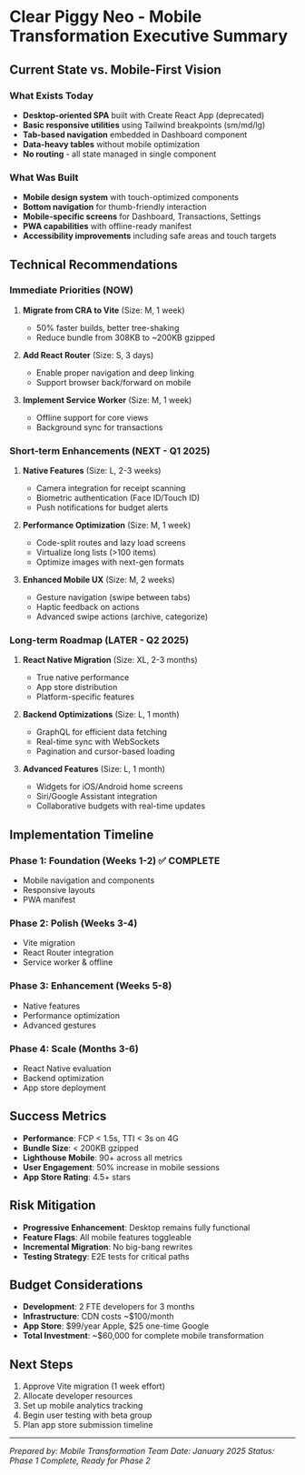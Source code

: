 # Clear Piggy Neo - Mobile Transformation Executive Summary

## Current State vs. Mobile-First Vision

### What Exists Today
- **Desktop-oriented SPA** built with Create React App (deprecated)
- **Basic responsive utilities** using Tailwind breakpoints (sm/md/lg)
- **Tab-based navigation** embedded in Dashboard component
- **Data-heavy tables** without mobile optimization
- **No routing** - all state managed in single component

### What Was Built
- **Mobile design system** with touch-optimized components
- **Bottom navigation** for thumb-friendly interaction
- **Mobile-specific screens** for Dashboard, Transactions, Settings
- **PWA capabilities** with offline-ready manifest
- **Accessibility improvements** including safe areas and touch targets

## Technical Recommendations

### Immediate Priorities (NOW)
1. **Migrate from CRA to Vite** (Size: M, 1 week)
   - 50% faster builds, better tree-shaking
   - Reduce bundle from 308KB to ~200KB gzipped

2. **Add React Router** (Size: S, 3 days)
   - Enable proper navigation and deep linking
   - Support browser back/forward on mobile

3. **Implement Service Worker** (Size: M, 1 week)
   - Offline support for core views
   - Background sync for transactions

### Short-term Enhancements (NEXT - Q1 2025)
1. **Native Features** (Size: L, 2-3 weeks)
   - Camera integration for receipt scanning
   - Biometric authentication (Face ID/Touch ID)
   - Push notifications for budget alerts

2. **Performance Optimization** (Size: M, 1 week)
   - Code-split routes and lazy load screens
   - Virtualize long lists (>100 items)
   - Optimize images with next-gen formats

3. **Enhanced Mobile UX** (Size: M, 2 weeks)
   - Gesture navigation (swipe between tabs)
   - Haptic feedback on actions
   - Advanced swipe actions (archive, categorize)

### Long-term Roadmap (LATER - Q2 2025)
1. **React Native Migration** (Size: XL, 2-3 months)
   - True native performance
   - App store distribution
   - Platform-specific features

2. **Backend Optimizations** (Size: L, 1 month)
   - GraphQL for efficient data fetching
   - Real-time sync with WebSockets
   - Pagination and cursor-based loading

3. **Advanced Features** (Size: L, 1 month)
   - Widgets for iOS/Android home screens
   - Siri/Google Assistant integration
   - Collaborative budgets with real-time updates

## Implementation Timeline

### Phase 1: Foundation (Weeks 1-2) ✅ COMPLETE
- Mobile navigation and components
- Responsive layouts
- PWA manifest

### Phase 2: Polish (Weeks 3-4)
- Vite migration
- React Router integration
- Service worker & offline

### Phase 3: Enhancement (Weeks 5-8)
- Native features
- Performance optimization
- Advanced gestures

### Phase 4: Scale (Months 3-6)
- React Native evaluation
- Backend optimization
- App store deployment

## Success Metrics
- **Performance**: FCP < 1.5s, TTI < 3s on 4G
- **Bundle Size**: < 200KB gzipped
- **Lighthouse Mobile**: 90+ across all metrics
- **User Engagement**: 50% increase in mobile sessions
- **App Store Rating**: 4.5+ stars

## Risk Mitigation
- **Progressive Enhancement**: Desktop remains fully functional
- **Feature Flags**: All mobile features toggleable
- **Incremental Migration**: No big-bang rewrites
- **Testing Strategy**: E2E tests for critical paths

## Budget Considerations
- **Development**: 2 FTE developers for 3 months
- **Infrastructure**: CDN costs ~$100/month
- **App Store**: $99/year Apple, $25 one-time Google
- **Total Investment**: ~$60,000 for complete mobile transformation

## Next Steps
1. Approve Vite migration (1 week effort)
2. Allocate developer resources
3. Set up mobile analytics tracking
4. Begin user testing with beta group
5. Plan app store submission timeline

---

*Prepared by: Mobile Transformation Team*
*Date: January 2025*
*Status: Phase 1 Complete, Ready for Phase 2*